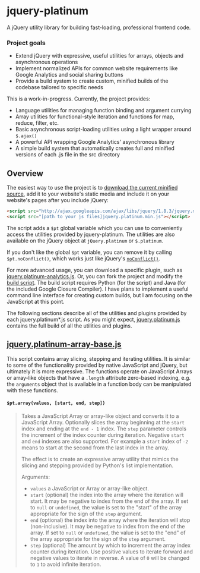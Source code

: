 jquery-platinum
===============

A jQuery utility library for building fast-loading, professional frontend code.

### Project goals

* Extend jQuery with expressive, useful utilities for arrays, objects and asynchronous operations
* Implement normalized APIs for common website requirements like Google Analytics and social sharing buttons
* Provide a build system to create custom, minified builds of the codebase tailored to specific needs

This is a work-in-progress. Currently, the project provides:

* Language utilities for managing function binding and argument currying
* Array utilities for functional-style iteration and functions for map, reduce, filter, etc.
* Basic asynchronous script-loading utilities using a light wrapper around `$.ajax()`
* A powerful API wrapping Google Analytics' asynchronous library
* A simple build system that automatically creates full and minified versions of each .js file in the src directory

Overview
--------

The easiest way to use the project is to
[download the current minified source](https://raw.github.com/skibblenybbles/jquery-platinum/master/jquery.platinum.min.js),
add it to your website's static media and include it on your website's pages after you include jQuery:

```html
<script src="http://ajax.googleapis.com/ajax/libs/jquery/1.8.3/jquery.min.js"></script>
<script src="[path to your js files]jquery.platinum.min.js"></script>
```

The script adds a `$pt` global variable which you can use to conveniently access the utilities provided by
jquery-platinum. The utilities are also available on the jQuery object at `jQuery.platinum` or `$.platinum`.

If you don't like the global `$pt` variable, you can remove it by calling `$pt.noConflict()`, which works
just like jQuery's <code><a target="_blank" href="http://api.jquery.com/jQuery.noConflict/">noConflict()</a></code>.

For more advanced usage, you can download a specific plugin, such as
[jquery.platinum-analytics.js](https://raw.github.com/skibblenybbles/jquery-platinum/master/jquery.platinum-analytics.min.js).
Or, you can fork the project and modify the
[build script](https://github.com/skibblenybbles/jquery-platinum/blob/master/build/build.py).
The build script requires Python (for the script) and Java (for the included Google Closure Compiler).
I have plans to implement a useful command line interface for creating custom builds, but I am focusing on the
JavaScript at this point.

The following sections describe all of the utilities and plugins provided by each jquery.platinum*.js script.
As you might expect,
[jquery.platinum.js](https://github.com/skibblenybbles/jquery-platinum/blob/master/jquery.platinum.js)
contains the full build of all the utilities and plugins.

[jquery.platinum-array-base.js](https://github.com/skibblenybbles/jquery-platinum/blob/master/jquery.platinum-array-base.js)
----------------------------------------------------------------------------------------------------------------------------

This script contains array slicing, stepping and iterating utilities. It is similar to some of the functionality
provided by native JavaScript and jQuery, but ultimately it is more expressive. The functions operate on JavaScript
Arrays or array-like objects that have a `.length` attribute zero-based indexing, e.g. the `arguments` object
that is available in a function body can be manipulated with these functions.

#### `$pt.array(values, [start, end, step])`

>   Takes a JavaScript Array or array-like object and converts it to a JavaScript Array. Optionally
>   slices the array beginning at the `start` index and ending at the `end - 1` index. The `step`
>   parameter controls the increment of the index counter during iteration. Negative `start` and `end`
>   indexes are also supported. For example a `start` index of `-2` means to start at the second
>   from the last index in the array.
>
>   The effect is to create an expressive array utility that mimics the slicing and stepping provided
>   by Python's list implementation.
>
>   Arguments:
>   *   `values` a JavaScript or Array or array-like object.
>   *   `start` (optional) the index into the array where the iteration will start. It may be negative to index
>   from the end of the array. If set to `null` or `undefined`, the value is set to the "start" of the array appropriate
>   for the sign of the `step` argument.
>   *   `end` (optional) the index into the array where the iteration will stop (non-inclusive). It may be negative
>   to index from the end of the array. If set to `null` or `undefined`, the value is set to the "end" of the array
>   appropriate for the sign of the `step` argument.
>   *   `step` (optional) The amount by which to increment the array index counter during iteration. Use positive
>   values to iterate forward and negative values to iterate in reverse. A value of `0` will be changed to `1` to
>   avoid infinite iteration.



